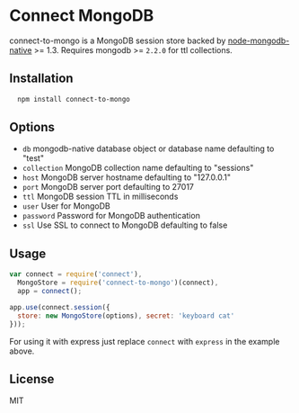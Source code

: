 # Connect MongoDB

connect-to-mongo is a MongoDB session store backed by [node-mongodb-native](https://github.com/mongodb/node-mongodb-native) >= 1.3. Requires mongodb >= `2.2.0` for ttl collections.

## Installation

```sh
  npm install connect-to-mongo
```

## Options

  - `db` mongodb-native database object or database name defaulting to "test"
  - `collection` MongoDB collection name defaulting to "sessions"
  - `host` MongoDB server hostname defaulting to "127.0.0.1"
  - `port` MongoDB server port defaulting to 27017
  - `ttl` MongoDB session TTL in milliseconds
  - `user` User for MongoDB
  - `password` Password for MongoDB authentication
  - `ssl` Use SSL to connect to MongoDB defaulting to false

## Usage

```js
var connect = require('connect'),
  MongoStore = require('connect-to-mongo')(connect),
  app = connect();

app.use(connect.session({
  store: new MongoStore(options), secret: 'keyboard cat'
}));
```

For using it with express just replace `connect` with `express` in the example above.

## License

  MIT

